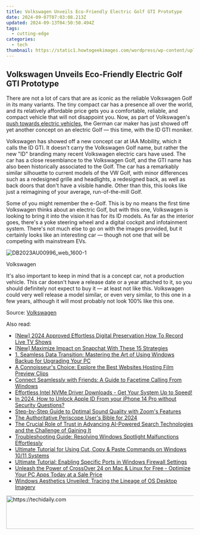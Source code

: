 ```yaml
---
title: Volkswagen Unveils Eco-Friendly Electric Golf GTI Prototype
date: 2024-09-07T07:03:08.213Z
updated: 2024-09-13T04:50:50.494Z
tags:
  - cutting-edge
categories:
  - tech
thumbnail: https://static1.howtogeekimages.com/wordpress/wp-content/uploads/2023/09/db2023au00979_web_1600-1.jpg
---
```


## Volkswagen Unveils Eco-Friendly Electric Golf GTI Prototype

There are not a lot of cars that are as iconic as the reliable Volkswagen Golf in its many variants. The tiny compact car has a presence all over the world, and its relatively affordable price gets you a comfortable, reliable, and compact vehicle that will not disappoint you. Now, as part of Volkswagen's [push towards electric vehicles](https://fox-links.techidaily.com/pro-level-performance-a-compre-cookie-box/), the German car maker has just showed off yet another concept on an electric Golf — this time, with the ID GTI moniker.

 Volkswagen has showed off a new concept car at IAA Mobility, which it calls the ID GTI. It doesn't carry the Volkswagen Golf name, but rather the new "ID" branding many recent Volkswagen electric cars have used. The car has a close resemblance to the Volkswagen Golf, and the GTI name has also been historically associated to the Golf. The car has a remarkably similar silhouette to current models of the VW Golf, with minor differences such as a redesigned grille and headlights, a redesigned back, as well as back doors that don't have a visible handle. Other than this, this looks like just a reimagining of your average, run-of-the-mill Golf.

 Some of you might remember the e-Golf. This is by no means the first time Volkswagen thinks about an electric Golf, but with this one, Volkswagen is looking to bring it into the vision it has for its ID models. As far as the interior goes, there's a yoke steering wheel and a digital cockpit and infotainment system. There's not much else to go on with the images provided, but it certainly looks like an interesting car — though not one that will be competing with mainstream EVs.

![DB2023AU00996_web_1600-1](https://static1.howtogeekimages.com/wordpress/wp-content/uploads/2023/09/db2023au00996_web_1600-1.jpg) 

Volkswagen

 It's also important to keep in mind that is a concept car, not a production vehicle. This car doesn't have a release date or a year attached to it, so you should definitely not expect to buy it — at least not like this. Volkswagen could very well release a model similar, or even very similar, to this one in a few years, although it will most probably not look 100% like this one.

 Source: [Volkswagen](https://www.volkswagen-newsroom.com/en/press-releases/sporty-electric-emotive-volkswagen-presents-the-id-gti-concept-show-car-17584)

<ins class="adsbygoogle"
     style="display:block"
     data-ad-format="autorelaxed"
     data-ad-client="ca-pub-7571918770474297"
     data-ad-slot="1223367746"></ins>

<ins class="adsbygoogle"
     style="display:block"
     data-ad-client="ca-pub-7571918770474297"
     data-ad-slot="8358498916"
     data-ad-format="auto"
     data-full-width-responsive="true"></ins>

<span class="atpl-alsoreadstyle">Also read:</span>
<div><ul>
<li><a href="https://video-screen-grab.techidaily.com/new-2024-approved-effortless-digital-preservation-how-to-record-live-tv-shows/"><u>[New] 2024 Approved Effortless Digital Preservation How To Record Live TV Shows</u></a></li>
<li><a href="https://snapchat-videos.techidaily.com/new-maximize-impact-on-snapchat-with-these-15-strategies/"><u>[New] Maximize Impact on Snapchat With These 15 Strategies</u></a></li>
<li><a href="https://some-skills.techidaily.com/1-seamless-data-transition-mastering-the-art-of-using-windows-backup-for-upgrading-your-pc/"><u>1. Seamless Data Transition: Mastering the Art of Using Windows Backup for Upgrading Your PC</u></a></li>
<li><a href="https://buynow-info.techidaily.com/a-connoisseurs-choice-explore-the-best-websites-hosting-film-preview-clips/"><u>A Connoisseur's Choice: Explore the Best Websites Hosting Film Preview Clips</u></a></li>
<li><a href="https://some-skills.techidaily.com/connect-seamlessly-with-friends-a-guide-to-facetime-calling-from-windows/"><u>Connect Seamlessly with Friends: A Guide to Facetime Calling From Windows</u></a></li>
<li><a href="https://hardware-updates.techidaily.com/effortless-intel-nvme-driver-downloads-get-your-system-up-to-speed/"><u>Effortless Intel NVMe Driver Downloads - Get Your System Up to Speed!</u></a></li>
<li><a href="https://apple-account.techidaily.com/in-2024-how-to-unlock-apple-id-from-your-iphone-14-pro-without-security-questions-by-drfone-ios/"><u>In 2024, How to Unlock Apple ID From your iPhone 14 Pro without Security Questions?</u></a></li>
<li><a href="https://video-screen-grab.techidaily.com/step-by-step-guide-to-optimal-sound-quality-with-zooms-features/"><u>Step-by-Step Guide to Optimal Sound Quality with Zoom's Features</u></a></li>
<li><a href="https://fox-hovers.techidaily.com/the-authoritative-periscope-users-bible-for-2024/"><u>The Authoritative Periscope User's Bible for 2024</u></a></li>
<li><a href="https://some-guidance.techidaily.com/the-crucial-role-of-trust-in-advancing-ai-powered-search-technologies-and-the-challenge-of-gaining-it/"><u>The Crucial Role of Trust in Advancing AI-Powered Search Technologies and the Challenge of Gaining It</u></a></li>
<li><a href="https://some-skills.techidaily.com/troubleshooting-guide-resolving-windows-spotlight-malfunctions-effortlessly/"><u>Troubleshooting Guide: Resolving Windows Spotlight Malfunctions Effortlessly</u></a></li>
<li><a href="https://some-skills.techidaily.com/ultimate-tutorial-for-using-cut-copy-and-paste-commands-on-windows-1011-systems/"><u>Ultimate Tutorial for Using Cut, Copy & Paste Commands on Windows 10/11 Systems</u></a></li>
<li><a href="https://some-skills.techidaily.com/ultimate-tutorial-enabling-specific-ports-in-windows-firewall-settings/"><u>Ultimate Tutorial: Enabling Specific Ports in Windows Firewall Settings</u></a></li>
<li><a href="https://some-skills.techidaily.com/unleash-the-power-of-crossover-24-on-mac-and-linux-for-free-optimize-your-pc-apps-today-at-a-sale-price/"><u>Unleash the Power of CrossOver 24 on Mac & Linux for Free - Optimize Your PC Apps Today at a Sale Price</u></a></li>
<li><a href="https://some-skills.techidaily.com/windows-aesthetics-unveiled-tracing-the-lineage-of-os-desktop-imagery/"><u>Windows Aesthetics Unveiled: Tracing the Lineage of OS Desktop Imagery</u></a></li>
</ul></div>

<!-- affiliate ads begin -->
<a href="https://unicoeye.pxf.io/c/5597632/2134246/18498" target="_top" id="2134246">
  <img src="//a.impactradius-go.com/display-ad/18498-2134246" border="0" alt="https://techidaily.com" width="728" height="90"/>
</a>
<img height="0" width="0" src="https://unicoeye.pxf.io/i/5597632/2134246/18498" style="position:absolute;visibility:hidden;" border="0" />
<!-- affiliate ads end -->

